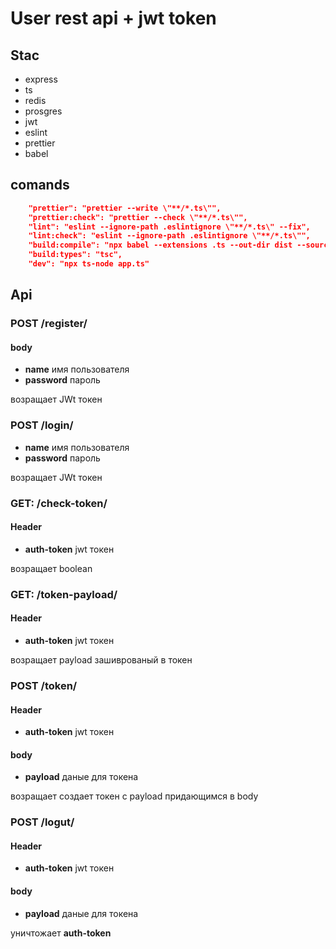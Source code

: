 # User rest api + jwt token

## Stac
- express
- ts
- redis
- prosgres
- jwt 
- eslint
- prettier
- babel

## comands 
```json
    "prettier": "prettier --write \"**/*.ts\"",
    "prettier:check": "prettier --check \"**/*.ts\"",
    "lint": "eslint --ignore-path .eslintignore \"**/*.ts\" --fix",
    "lint:check": "eslint --ignore-path .eslintignore \"**/*.ts\"",
    "build:compile": "npx babel --extensions .ts --out-dir dist --source-maps",
    "build:types": "tsc",
    "dev": "npx ts-node app.ts"
```


## Api
### POST /register/
#### body
- **name** имя пользователя
- **password** пароль

возращает JWt токен

### POST /login/
- **name** имя пользователя
- **password** пароль

возращает JWt токен

### GET: /check-token/
#### Header
- **auth-token** jwt токен

возращает boolean

### GET: /token-payload/
#### Header
- **auth-token** jwt токен

возращает payload зашиврованый в токен

### POST /token/
#### Header
- **auth-token** jwt токен

#### body
- **payload** даные для токена

возращает создает токен с payload придающимся в body

### POST /logut/
#### Header
- **auth-token** jwt токен

#### body
- **payload** даные для токена

уничтожает **auth-token**